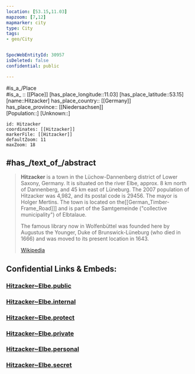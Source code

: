 ```yaml
---
location: [53.15,11.03] 
mapzoom: [7,12] 
mapmarker: city 
type: City
tags:
- geo/City


SpocWebEntityId: 30957
isDeleted: false
confidential: public

---
```

#is_a_/Place  
#is_a_ :: [[Place]] 
[has_place_longitude::11.03] 
[has_place_latitude::53.15] 
[name::Hitzacker] 
has_place_country:: [[Germany]]  
has_place_province:: [[Niedersachsen]]  
[Population::] 
[Unknown::] 


```leaflet
id: Hitzacker
coordinates: [[Hitzacker]] 
markerFile: [[Hitzacker]] 
defaultZoom: 11 
maxZoom: 18
```


## #has_/text_of_/abstract 

> **Hitzacker** is a town in the Lüchow-Dannenberg district of Lower Saxony, Germany. 
> It is situated on the river Elbe, approx. 8 km north of Dannenberg, and 45 km east of Lüneburg. 
> The 2007 population of Hitzacker was 4,982, and its postal code is 29456. The mayor is Holger Mertins. 
> The town is located on the[[German_Timber-Frame_Road]]] 
> and is part of the Samtgemeinde ("collective municipality") of Elbtalaue.
>
> The famous library now in Wolfenbüttel was founded here by Augustus the Younger, 
> Duke of Brunswick-Lüneburg (who died in 1666) and was moved to its present location in 1643.
>
> [Wikipedia](https://en.wikipedia.org/wiki/Hitzacker)


## Confidential Links & Embeds: 

### [Hitzacker~Elbe.public](/_public/\Earth\Continent\Europe\Europe~Central\Germany\Germany~West\Niedersachsen\counties~Niedersachsen\Lüchow-Dannenberg\cities~Lüchow-Dannenberg\Elbtalaue\boroughs~ElbtalaueHitzacker~Elbe.public.md) 

### [Hitzacker~Elbe.internal](/_internal/\Earth\Continent\Europe\Europe~Central\Germany\Germany~West\Niedersachsen\counties~Niedersachsen\Lüchow-Dannenberg\cities~Lüchow-Dannenberg\Elbtalaue\boroughs~ElbtalaueHitzacker~Elbe.internal.md) 

### [Hitzacker~Elbe.protect](/_protect/\Earth\Continent\Europe\Europe~Central\Germany\Germany~West\Niedersachsen\counties~Niedersachsen\Lüchow-Dannenberg\cities~Lüchow-Dannenberg\Elbtalaue\boroughs~ElbtalaueHitzacker~Elbe.protect.md) 

### [Hitzacker~Elbe.private](/_private/\Earth\Continent\Europe\Europe~Central\Germany\Germany~West\Niedersachsen\counties~Niedersachsen\Lüchow-Dannenberg\cities~Lüchow-Dannenberg\Elbtalaue\boroughs~ElbtalaueHitzacker~Elbe.private.md) 

### [Hitzacker~Elbe.personal](/_personal/\Earth\Continent\Europe\Europe~Central\Germany\Germany~West\Niedersachsen\counties~Niedersachsen\Lüchow-Dannenberg\cities~Lüchow-Dannenberg\Elbtalaue\boroughs~ElbtalaueHitzacker~Elbe.personal.md) 

### [Hitzacker~Elbe.secret](/_secret/\Earth\Continent\Europe\Europe~Central\Germany\Germany~West\Niedersachsen\counties~Niedersachsen\Lüchow-Dannenberg\cities~Lüchow-Dannenberg\Elbtalaue\boroughs~ElbtalaueHitzacker~Elbe.secret.md)

